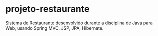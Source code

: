 # projeto-restaurante
Sistema de Restaurante desenvolvido durante a disciplina de Java para Web, usando Spring MVC, JSP, JPA, Hibernate.
